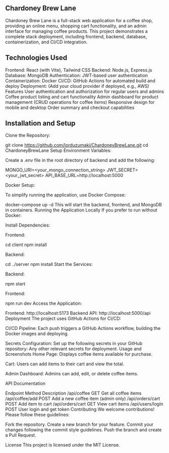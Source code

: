 ## Chardoney Brew Lane

Chardoney Brew Lane is a full-stack web application for a coffee shop, providing an online menu, shopping cart functionality, and an admin interface for managing coffee products. This project demonstrates a complete stack deployment, including frontend, backend, database, containerization, and CI/CD integration.

## Technologies Used
Frontend: React (with Vite), Tailwind CSS
Backend: Node.js, Express.js
Database: MongoDB
Authentication: JWT-based user authentication
Containerization: Docker
CI/CD: GitHub Actions for automated build and deploy
Deployment: (Add your cloud provider if deployed, e.g., AWS)
Features
User authentication and authorization for regular users and admins
Coffee product listing and cart functionality
Admin dashboard for product management (CRUD operations for coffee items)
Responsive design for mobile and desktop
Order summary and checkout capabilities

## Installation and Setup

Clone the Repository:

git clone https://github.com/lorduzumaki/ChardoneyBrewLane.git
cd ChardoneyBrewLane
Setup Environment Variables:

Create a .env file in the root directory of backend and add the following:

MONGO_URI=<your_mongo_connection_string>
JWT_SECRET=<your_jwt_secret>
API_BASE_URL=http://localhost:5000

Docker Setup:

To simplify running the application, use Docker Compose:

docker-compose up -d
This will start the backend, frontend, and MongoDB in containers.
Running the Application Locally
If you prefer to run without Docker:

Install Dependencies:

Frontend:

cd client
npm install

Backend:

cd ../server
npm install
Start the Services:

Backend:

npm start

Frontend:

npm run dev
Access the Application:

Frontend: http://localhost:5173
Backend API: http://localhost:5000/api
Deployment
The project uses GitHub Actions for CI/CD:

CI/CD Pipeline: Each push triggers a GitHub Actions workflow, building the Docker images and deploying.

Secrets Configuration: Set up the following secrets in your GitHub repository:
Any other relevant secrets for deployment.
Usage and Screenshots
Home Page: Displays coffee items available for purchase.

Cart: Users can add items to their cart and view the total.

Admin Dashboard: Admins can add, edit, or delete coffee items.

API Documentation

Endpoint	        Method	     Description
/api/coffee	         GET	    Get all coffee items
/api/coffee/add	    POST	    Add a new coffee item (admin only)
/api/orders/cart	POST	    Add item to cart
/api/orders/cart	GET	        View cart items
/api/users/login	POST	    User login and get token
Contributing
We welcome contributions! Please follow these guidelines:

Fork the repository.
Create a new branch for your feature.
Commit your changes following the commit style guidelines.
Push the branch and create a Pull Request.

License
This project is licensed under the MIT License.



